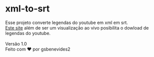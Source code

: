 # xml-to-srt

Esse projeto converte legendas do youtube em xml em srt.<br>[Este site](https://gsbenevides2.github.io/xml-to-srt/) além de ser um visualização ao vivo posibilita o dowload de legendas do youtube.<br><br>Versão 1.0<br>Feito com :heart: por gsbenevides2
